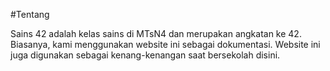 #Tentang

Sains 42 adalah kelas sains di MTsN4 dan merupakan
angkatan ke 42. Biasanya, kami menggunakan website
ini sebagai dokumentasi. Website ini juga digunakan
sebagai kenang-kenangan saat bersekolah disini.

